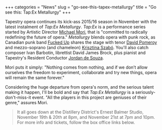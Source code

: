 +++
categories = "News"
slug = "go-see-this-tapex-metallurgy"
title = "Go see this: Tap:Ex Metallurgy"
+++

Tapestry opera continues its kick-ass 2015/16 season in November with the latest instalment of *Tap:Ex Metallurgy*. *Tap:Ex* is a performance series started by Artistic Director [Michael Mori](/scene/people/michael-mori/), that is "committed to radically redefining the future of opera." *Metallurgy* blends opera with punk rock, as Canadian punk band [Fucked Up](http://fuckedup.cc/home/) shares the stage with tenor [David Pomeroy](/scene/people/david-pomeroy/) and mezzo-soprano (and chameleon) [Krisztina Szabó](/scene/people/krisztina-szabo/). You'll also catch composer Ivan Barbotin, librettist David James Brock, plus pianist and Tapestry's Resident Conductor [Jordan de Souza](/scene/people/jordan-de-souza/).

Mori puts it simply: "Nothing comes from nothing, and if we don’t allow ourselves the freedom to experiment, collaborate and try new things, opera will remain the same forever." 

Considering the huge departure from opera's norm, and the serious talent making it happen, I'll be bold and say that *Tap:Ex Metallurgy* is a seriously-don't-miss-it event. "All the players in this project are geniuses of their genre," assures Mori.

>It all goes down at the Distillery District's Ernest Balmer Studio, November 19th & 20th at 8pm, and November 21st at 7pm and 10pm. For more info and tickets, follow the box office links below.
